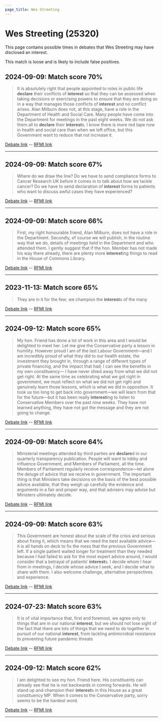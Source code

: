 ```yaml
---
page_title: Wes Streeting
---
```


# Wes Streeting  (25320)

This page contains possible times in debates that Wes Streeting may have disclosed an interest.

This match is loose and is likely to include false positives. 



## 2024-09-09: Match score 70%

>It is absolutely right that people appointed to roles in public life **declare** their conflicts of **interest** so that they can be assessed when taking decisions or exercising powers to ensure that they are doing so in a way that manages those conflicts of **interest** and no conflict arises. Alan Milburn does not, at this stage, have a role in the Department of Health and Social Care. Many people have come into the Department for meetings in the past eight weeks. We do not ask them all to **declare** their **interest**s. I know there is more red tape now in health and social care than when we left office, but this Government want to reduce that not increase it.

[Debate link](https://www.theyworkforyou.com/debates/?id=2024-09-09b.578.0)  --  [RFMI link](https://www.theyworkforyou.com/mp/25320/register)


---



## 2024-09-09: Match score 67%

>Where do we draw the line? Do we have to send compliance forms to Cancer Research UK before it comes in to talk about how we tackle cancer? Do we have to send declaration of **interest** forms to patients who want to discuss awful cases they have experienced?

[Debate link](https://www.theyworkforyou.com/debates/?id=2024-09-09b.576.3)  --  [RFMI link](https://www.theyworkforyou.com/mp/25320/register)


---



## 2024-09-09: Match score 66%

>First, my right honourable friend, Alan Milburn, does not have a role in the Department. Secondly, of course we will publish, in the routine way that we do, details of meetings held in the Department and who attended them. I gently suggest that if the hon. Member has not made his way there already, there are plenty more **interest**ing things to read in the House of Commons Library.

[Debate link](https://www.theyworkforyou.com/debates/?id=2024-09-09b.579.1)  --  [RFMI link](https://www.theyworkforyou.com/mp/25320/register)


---



## 2023-11-13: Match score 65%

>They are in it for the few; we champion the **interest**s of the many

[Debate link](https://www.theyworkforyou.com/debates/?id=2023-11-13c.387.3)  --  [RFMI link](https://www.theyworkforyou.com/mp/25320/register)


---



## 2024-09-12: Match score 65%

>My hon. Friend has done a lot of work in this area and I would be delighted to meet her. Let me give the Conservative party a lesson in humility. However proud I am of the last Labour Government—and  I am incredibly proud of what they did to our health estate, the investment they brought in, through a range of different types of private financing, and the impact that had; I can see the benefits in my own constituency— I have never shied away from what we did not get right. At the same time as celebrating what we got right in government, we must reflect on what we did not get right and genuinely learn those lessons, which is what we did in opposition. It took us too long to get back into government—we will learn from that for the future—but it has been really **interest**ing to listen to Conservative Members over the past nine weeks. They have not learned anything, they have not got the message and they are not going to change.

[Debate link](https://www.theyworkforyou.com/debates/?id=2024-09-12b.991.3)  --  [RFMI link](https://www.theyworkforyou.com/mp/25320/register)


---



## 2024-09-09: Match score 64%

>Ministerial meetings attended by third parties are **declare**d in our quarterly transparency publication. People will want to lobby and influence Government, and Members of Parliament, all the time. Members of Parliament regularly receive correspondence—let alone the deluge of advice that we receive in government. The important thing is that Ministers take decisions on the basis of the best possible advice available, that they weigh up carefully the evidence and arguments in a fair and proper way, and that advisers may advise but Ministers ultimately decide.

[Debate link](https://www.theyworkforyou.com/debates/?id=2024-09-09b.581.2)  --  [RFMI link](https://www.theyworkforyou.com/mp/25320/register)


---



## 2024-09-09: Match score 63%

>This Government are honest about the scale of the crisis and serious about fixing it, which means that we need the best available advice—it is all hands on deck to fix the mess that the previous Government left. If a single patient waited longer for treatment than they needed because I had failed to ask for the most expert advice around, I would consider that a betrayal of patients’ **interest**s. I decide whom I hear from in meetings, I decide whose advice I seek, and I decide what to share with them. I also welcome challenge, alternative perspectives and experience.

[Debate link](https://www.theyworkforyou.com/debates/?id=2024-09-09b.571.4)  --  [RFMI link](https://www.theyworkforyou.com/mp/25320/register)


---



## 2024-07-23: Match score 63%

>It is of vital importance that, first and foremost, we agree only to things that are in our national **interest**, but we should not lose sight of the fact that there are lots of things that we need to do together in pursuit of our national **interest**, from tackling antimicrobial resistance to preventing future pandemic threats

[Debate link](https://www.theyworkforyou.com/debates/?id=2024-07-23d.526.2)  --  [RFMI link](https://www.theyworkforyou.com/mp/25320/register)


---



## 2024-09-12: Match score 62%

>I am delighted to see my hon. Friend here. His constituents can already see that he is not backwards in coming forwards. He will stand up and champion their **interest**s in this House as a great constituency MP. When it comes to the Conservative party, sorry seems to be the hardest word.

[Debate link](https://www.theyworkforyou.com/debates/?id=2024-09-12b.998.2)  --  [RFMI link](https://www.theyworkforyou.com/mp/25320/register)


---

